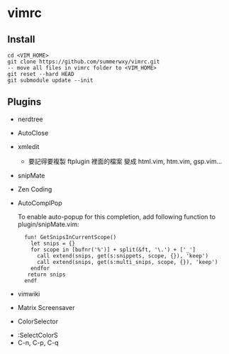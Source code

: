 ﻿vimrc
=====

Install
-------
```
cd <VIM_HOME>
git clone https://github.com/summerwxy/vimrc.git
-- move all files in vimrc folder to <VIM_HOME>
git reset --hard HEAD
git submodule update --init
```


Plugins
-------
* nerdtree
* AutoClose
* xmledit 
  - 要記得要複製 ftplugin 裡面的檔案 變成 html.vim, htm.vim, gsp.vim...
* snipMate
* Zen Coding
* AutoComplPop

  To enable auto-popup for this completion, add following function to
  plugin/snipMate.vim:
  ```
    fun! GetSnipsInCurrentScope()
      let snips = {}
      for scope in [bufnr('%')] + split(&ft, '\.') + ['_']
        call extend(snips, get(s:snippets, scope, {}), 'keep')
        call extend(snips, get(s:multi_snips, scope, {}), 'keep')
      endfor
     return snips
    endf
  ```
* vimwiki
* Matrix Screensaver
* ColorSelector
 - :SelectColorS    
 - C-n, C-p, C-q
